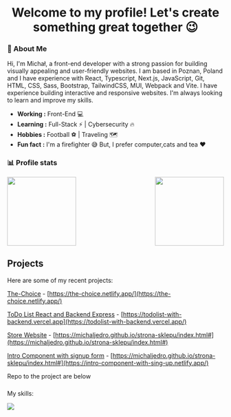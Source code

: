 <h1 align="center">Welcome to my profile! Let's create something great together 😉</h1>

### 🚀  About Me
<p>Hi, I'm Michał, a front-end developer with a strong passion for building visually appealing and user-friendly websites. I am based in Poznan, Poland and I have experience with React, Typescript, Next.js, JavaScript, Git, HTML, CSS, Sass, Bootstrap, TailwindCSS, MUI, Webpack and Vite. I have experience building interactive and responsive websites. I'm always looking to learn and improve my skills.</p>


-  **Working :** Front-End :computer: 
-  **Learning :** Full-Stack :zap: | Cybersecurity :fire:	
-  **Hobbies :** Football ⚽ | Traveling 🗺️
-  **Fun fact :** I'm a firefighter :sweat_smile: But, I prefer computer,cats and tea :heart:
  ### 📊 Profile stats
<img height="160em" align="right" src="https://github-readme-stats.vercel.app/api/top-langs/?username=michaljedro&theme=dracula&show_icons=true&layout=compact&langs_count=6" />
<img height="160em" src="https://github-readme-stats.vercel.app/api?username=michaljedro&theme=dracula" />

## Projects

Here are some of my recent projects:

[The-Choice]([url](https://the-choice.netlify.app/)) - [https://the-choice.netlify.app/](https://the-choice.netlify.app/) 

[ToDo List React and Backend Express]([url]https://todolist-with-backend.vercel.app/) - [https://todolist-with-backend.vercel.app](https://todolist-with-backend.vercel.app/) 

[Store Website]([url]https://michaljedro.github.io/strona-sklepu/index.html#) - [https://michaljedro.github.io/strona-sklepu/index.html#](https://michaljedro.github.io/strona-sklepu/index.html#)

[Intro Component with signup form]([url][https://michaljedro.github.io/strona-sklepu/index.html#]) - [https://michaljedro.github.io/strona-sklepu/index.html#](https://intro-component-with-sing-up.netlify.app/)

Repo to the project are below

###

<p>My skills:</p>
<div>
    <img src="https://skillicons.dev/icons?i=react,typescript,nextjs,javascript,git,html,css,sass,bootstrap,tailwindcss,mui,webpack,vite" />
</div>
